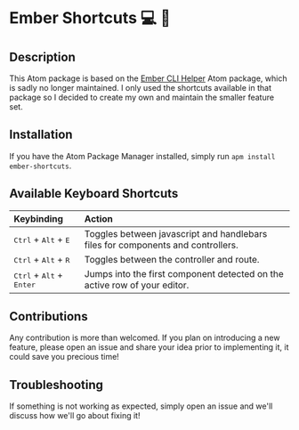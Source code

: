 # Ember Shortcuts :computer: :tada:

## Description
This Atom package is based on the [Ember CLI Helper](https://github.com/apprentus/atom-ember-cli-helper) Atom package,
which is sadly no longer maintained. I only used the shortcuts available in that package so I decided to create my
own and maintain the smaller feature set.

## Installation
If you have the Atom Package Manager installed, simply run `apm install ember-shortcuts`.

## Available Keyboard Shortcuts
| Keybinding                                          | Action                                                     |
| :--                                                 | :--                                                        |
| <kbd>Ctrl</kbd> + <kbd>Alt</kbd> + <kbd>E</kbd>     | Toggles between javascript and handlebars files for components and controllers. |
| <kbd>Ctrl</kbd> + <kbd>Alt</kbd> + <kbd>R</kbd>     | Toggles between the controller and route. |
| <kbd>Ctrl</kbd> + <kbd>Alt</kbd> + <kbd>Enter</kbd> | Jumps into the first component detected on the active row of your editor. |

## Contributions
Any contribution is more than welcomed. If you plan on introducing a new feature, please open an issue and share your
idea prior to implementing it, it could save you precious time!

## Troubleshooting
If something is not working as expected, simply open an issue and we'll discuss how we'll go about fixing it!
